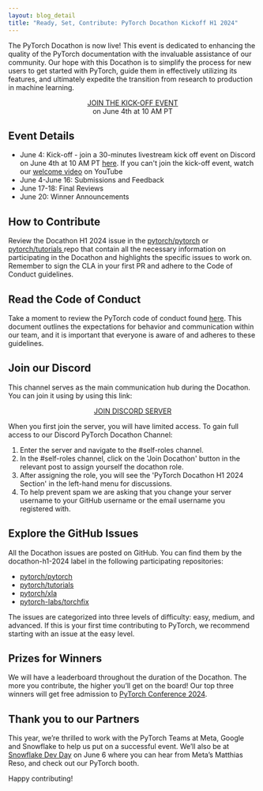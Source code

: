 ```yaml
---
layout: blog_detail
title: "Ready, Set, Contribute: PyTorch Docathon Kickoff H1 2024"
---
```


The PyTorch Docathon is now live! This event is dedicated to enhancing the quality of the PyTorch documentation with the invaluable assistance of our community. Our hope with this Docathon is to simplify the process for new users to get started with PyTorch, guide them in effectively utilizing its features, and ultimately expedite the transition from research to production in machine learning.

<p style="text-align: center;"><a href="https://discord.com/events/878249534336167987/1245440397510180907" target="_blank">JOIN THE KICK-OFF EVENT</a><br>
on June 4th at 10 AM PT</p>


## Event Details

* June 4: Kick-off - join a 30-minutes livestream kick off event on Discord on June 4th at 10 AM PT  [here](https://discord.com/events/878249534336167987/1245440397510180907). If you can't join the kick-off event, watch our [welcome video](https://youtu.be/2D0aej50umA) on YouTube
* June 4-June 16:  Submissions and Feedback
* June 17-18: Final Reviews
* June 20: Winner Announcements

## How to Contribute

Review the Docathon H1 2024 issue in the [pytorch/pytorch](https://github.com/pytorch/pytorch/issues/127345) or[ pytorch/tutorials ](https://github.com/pytorch/tutorials/issues/2894)repo that contain all the necessary information on participating in the Docathon and highlights the specific issues to work on. Remember to sign the CLA in your first PR and adhere to the Code of Conduct guidelines.

## Read the Code of Conduct

Take a moment to review the PyTorch code of conduct found [here](https://docs.github.com/en/site-policy/github-terms/github-community-code-of-conduct). This document outlines the expectations for behavior and communication within our team, and it is important that everyone is aware of and adheres to these guidelines.

## Join our Discord

This channel serves as the main communication hub during the Docathon. You can join it using by using this link: 

<p style="text-align: center;"><a href="https://discord.gg/NVYWkYQ6p5" target="_blank">JOIN DISCORD SERVER</a></p>

When you first join the server, you will have limited access. To gain full access to our Discord PyTorch Docathon Channel:

1. Enter the server and navigate to the #self-roles channel.
2. In the #self-roles channel, click on the 'Join Docathon' button in the relevant post to assign yourself the docathon role.
3. After assigning the role, you will see the 'PyTorch Docathon H1 2024 Section' in the left-hand menu for discussions.
4. To help prevent spam we are asking that you change your server username to your GitHub username or the email username you registered with.

## Explore the GitHub Issues

All the Docathon issues are posted on GitHub. You can find them by the docathon-h1-2024 label in the following participating repositories:

* [pytorch/pytorch](https://github.com/pytorch/pytorch/issues?q=is%3Aissue+is%3Aopen+sort%3Aupdated-desc+label%3Adocathon-h1-2024) 
* [pytorch/tutorials](https://github.com/pytorch/tutorials/issues?q=is%3Aissue+is%3Aopen+sort%3Aupdated-desc+label%3Adocathon-h1-2024)
* [pytorch/xla](https://github.com/pytorch/xla/issues?q=is%3Aissue+is%3Aopen+sort%3Aupdated-desc+label%3A%22docathon-h1-2024%22)
* [pytorch-labs/torchfix](https://github.com/pytorch-labs/torchfix/issues?q=is%3Aissue+is%3Aopen+sort%3Aupdated-desc+label%3Adocathon-h1-2024)

The issues are categorized into three levels of difficulty: easy, medium, and advanced. If this is your first time contributing to PyTorch, we recommend starting with an issue at the easy level. 

## Prizes for Winners

We will have a leaderboard throughout the duration of the Docathon. The more you contribute, the higher you’ll get on the board! Our top three winners will get free admission to [PyTorch Conference 2024](https://events.linuxfoundation.org/pytorch-conference/).

## Thank you to our Partners

This year, we’re thrilled to work with the PyTorch Teams at Meta, Google and Snowflake to help us put on a successful event. We’ll also be at [Snowflake Dev Day](https://u20934166.ct.sendgrid.net/ls/click?upn=u001.I0np5LuiPyKW16wNY408Oo-2Bbsl8LTTFpumobGm2Rp-2F8zbPScG1hdhIF5oBHMWg96q8d7q31-2B1wRrzDpeTgLDCD6FBreEsZKA-2Fi2T-2BA2upbvMD1hmAnpEutE9KOQuxVZnSlQQ1xyyTXB16qRa8VpgLD4ScqnpqqdSffoL4rKHjpyoVMVMoxCsEuKcHJfDWGiMECgZDoegcf9j7bnJPdx0qXN4phU37F77vSXetvmrfy1t6YtpSvgX2eACaznmpmFNfyRtlDRsfdY8YgoZN3rkCMoL0bwCFXdt-2FvIZawhnUV2qppyS0ZgmSCGl-2BufBL0mn8HJIew4LxuXuUB3gfsWD1K6Hb2oiECdgEL-2BK-2BZ6OVUBbdfsupYb6tlGTA2Ic6jTTOODdc5-2B1RKMxIBw1-2FcC8Dzd4uxjdIqgrF4vQ0zdGsVXr2rsWISdAzRwwZ6HxvPYiL8vq_eKG3f-2BVkGDs-2F-2BQAgHZwkvtAslantAPMulCPu-2FMezvzmhqnecR6Zi4bBfzHqa-2BAIYrvYiOg1COidzFz394ty6L-2FhCaPa85b-2BvNqP8-2BnHbrX2cxmOcMxJolrQzGKT9AZVkURRXc3AUORnPJRfwJ32v8Dp-2Fpx9b2Kf973NO10Vsxu9GvjAtGFxlGl-2Bgjhs0tu8Jlhj-2BCG2lXGsFGXnxI1t1hw-3D-3D) on June 6 where you can hear from Meta’s Matthias Reso, and check out our PyTorch booth.

Happy contributing!